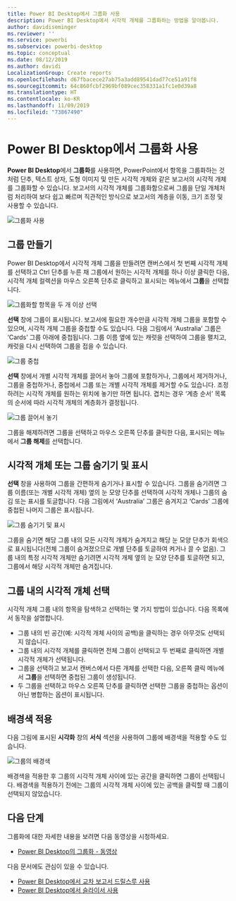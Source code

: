 ```yaml
---
title: Power BI Desktop에서 그룹화 사용
description: Power BI Desktop에서 시각적 개체를 그룹화하는 방법을 알아봅니다.
author: davidiseminger
ms.reviewer: ''
ms.service: powerbi
ms.subservice: powerbi-desktop
ms.topic: conceptual
ms.date: 08/12/2019
ms.author: davidi
LocalizationGroup: Create reports
ms.openlocfilehash: d67fbacece27ab75a3add89541dad77ce51a91f8
ms.sourcegitcommit: 64c860fcbf2969bf089cec358331a1fc1e0d39a8
ms.translationtype: HT
ms.contentlocale: ko-KR
ms.lasthandoff: 11/09/2019
ms.locfileid: "73867490"
---
```

# <a name="use-grouping-in-power-bi-desktop"></a>Power BI Desktop에서 그룹화 사용
**Power BI Desktop**에서 **그룹화**를 사용하면, PowerPoint에서 항목을 그룹화하는 것처럼 단추, 텍스트 상자, 도형 이미지 및 만든 시각적 개체와 같은 보고서의 시각적 개체를 그룹화할 수 있습니다. 보고서의 시각적 개체를 그룹화함으로써 그룹을 단일 개체처럼 처리하여 보다 쉽고 빠르며 직관적인 방식으로 보고서의 계층을 이동, 크기 조정 및 사용할 수 있습니다.

![그룹화 사용](media/desktop-grouping-visuals/grouping-visuals-01.png)


## <a name="creating-groups"></a>그룹 만들기

Power BI Desktop에서 시각적 개체 그룹을 만들려면 캔버스에서 첫 번째 시각적 개체를 선택하고 Ctrl 단추를 누른 채 그룹에서 원하는 시각적 개체를 하나 이상 클릭한 다음, 시각적 개체 컬렉션을 마우스 오른쪽 단추로 클릭하고 표시되는 메뉴에서 **그룹**을 선택합니다.

![그룹화할 항목을 두 개 이상 선택](media/desktop-grouping-visuals/grouping-visuals-02.png)

**선택** 창에 그룹이 표시됩니다. 보고서에 필요한 개수만큼 시각적 개체 그룹을 포함할 수 있으며, 시각적 개체 그룹을 중첩할 수도 있습니다. 다음 그림에서 ‘Australia’ 그룹은 ‘Cards’ 그룹 아래에 중첩됩니다.   그룹 이름 옆에 있는 캐럿을 선택하여 그룹을 펼치고, 캐럿을 다시 선택하여 그룹을 접을 수 있습니다. 

![그룹 중첩](media/desktop-grouping-visuals/grouping-visuals-03.png)

**선택** 창에서 개별 시각적 개체를 끌어서 놓아 그룹에 포함하거나, 그룹에서 제거하거나, 그룹을 중첩하거나, 중첩에서 그룹 또는 개별 시각적 개체를 제거할 수도 있습니다. 조정하려는 시각적 개체를 원하는 위치에 놓기만 하면 됩니다. 겹치는 경우 ‘계층 순서’ 목록의 순서에 따라 시각적 개체의 계층화가 결정됩니다. 

![그룹 끌어서 놓기](media/desktop-grouping-visuals/grouping-visuals-04.png)

그룹을 해제하려면 그룹을 선택하고 마우스 오른쪽 단추를 클릭한 다음, 표시되는 메뉴에서 **그룹 해제**를 선택합니다.

## <a name="hide-and-show-visuals-or-groups"></a>시각적 개체 또는 그룹 숨기기 및 표시

**선택** 창을 사용하여 그룹을 간편하게 숨기거나 표시할 수 있습니다. 그룹을 숨기려면 그룹 이름(또는 개별 시각적 개체) 옆의 눈 모양 단추를 선택하여 시각적 개체나 그룹의 숨김 또는 표시를 토글합니다. 다음 그림에서 ‘Australia’ 그룹은 숨겨지고 ‘Cards’ 그룹에 중첩된 나머지 그룹은 표시됩니다.  


![그룹 숨기기 및 표시](media/desktop-grouping-visuals/grouping-visuals-05.png)

그룹을 숨기면 해당 그룹 내의 모든 시각적 개체가 숨겨지고 해당 눈 모양 단추가 회색으로 표시됩니다(전체 그룹이 숨겨졌으므로 개별 단추를 토글하여 켜거나 끌 수 없음). 그룹 내의 특정 시각적 개체만 숨기려면 시각적 개체 옆의 눈 모양 단추를 토글하면 되고, 그룹에서 해당 시각적 개체만 숨겨집니다.

## <a name="selecting-visuals-within-a-group"></a>그룹 내의 시각적 개체 선택

시각적 개체 그룹 내의 항목을 탐색하고 선택하는 몇 가지 방법이 있습니다. 다음 목록에서 동작을 설명합니다.

* 그룹 내의 빈 공간(예: 시각적 개체 사이의 공백)을 클릭하는 경우 아무것도 선택되지 않습니다.
* 그룹 내의 시각적 개체를 클릭하면 전체 그룹이 선택되고 두 번째로 클릭하면 개별 시각적 개체가 선택됩니다.
* 그룹을 선택하고 보고서 캔버스에서 다른 개체를 선택한 다음, 오른쪽 클릭 메뉴에서 **그룹**을 선택하면 중첩된 그룹이 생성됩니다.
* 두 그룹을 선택하고 마우스 오른쪽 단추를 클릭하면 선택한 그룹을 중첩하는 옵션이 아닌 병합하는 옵션이 표시됩니다.

## <a name="apply-background-color"></a>배경색 적용

다음 그림에 표시된 **시각화** 창의 **서식** 섹션을 사용하여 그룹에 배경색을 적용할 수도 있습니다. 

![그룹의 배경색](media/desktop-grouping-visuals/grouping-visuals-06.png)

배경색을 적용한 후 그룹의 시각적 개체 사이에 있는 공간을 클릭하면 그룹이 선택됩니다. 배경색을 적용하기 전에는 그룹의 시각적 개체 사이에 있는 공백을 클릭할 때 그룹이 선택되지 않았습니다. 


## <a name="next-steps"></a>다음 단계
그룹화에 대한 자세한 내용을 보려면 다음 동영상을 시청하세요.

* [Power BI Desktop의 그룹화 - 동영상](https://youtu.be/sf4n7VXoQHY?t=10)

다음 문서에도 관심이 있을 수 있습니다.

* [Power BI Desktop에서 교차 보고서 드릴스루 사용](desktop-cross-report-drill-through.md)
* [Power BI Desktop에서 슬라이서 사용](visuals/power-bi-visualization-slicers.md)

